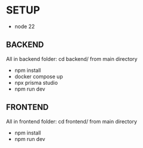 # SETUP

- node 22

## BACKEND

All in backend folder: cd backend/ from main directory

- npm install
- docker compose up
- npx prisma studio
- npm run dev

## FRONTEND

All in frontend folder: cd frontend/ from main directory

- npm install
- npm run dev
